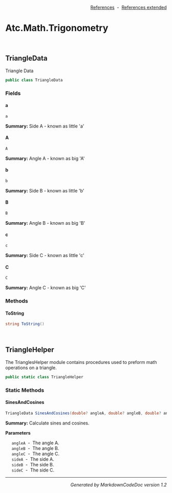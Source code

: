 <div style='text-align: right'>

[References](Index.md)&nbsp;&nbsp;-&nbsp;&nbsp;[References extended](IndexExtended.md)
</div>

# Atc.Math.Trigonometry

<br />


## TriangleData
Triangle Data


```csharp
public class TriangleData
```

### Fields


#### a

```csharp
a
```
<p><b>Summary:</b> Side A - known as little 'a'</p>

#### A

```csharp
A
```
<p><b>Summary:</b> Angle A - known as big 'A'</p>

#### b

```csharp
b
```
<p><b>Summary:</b> Side B - known as little 'b'</p>

#### B

```csharp
B
```
<p><b>Summary:</b> Angle B - known as big 'B'</p>

#### c

```csharp
c
```
<p><b>Summary:</b> Side C - known as little 'c'</p>

#### C

```csharp
C
```
<p><b>Summary:</b> Angle C - known as big 'C'</p>

### Methods


#### ToString

```csharp
string ToString()
```

<br />


## TriangleHelper
The TrianglesHelper module contains procedures used to preform math operations on a triangle.


```csharp
public static class TriangleHelper
```

### Static Methods


#### SinesAndCosines

```csharp
TriangleData SinesAndCosines(double? angleA, double? angleB, double? angleC, double? sideA, double? sideB, double? sideC)
```
<p><b>Summary:</b> Calculate sines and cosines.</p>

<b>Parameters</b>

&nbsp;&nbsp;&nbsp;&nbsp;&nbsp;`angleA`&nbsp;&nbsp;-&nbsp;&nbsp;The angle A.<br />
&nbsp;&nbsp;&nbsp;&nbsp;&nbsp;`angleB`&nbsp;&nbsp;-&nbsp;&nbsp;The angle B.<br />
&nbsp;&nbsp;&nbsp;&nbsp;&nbsp;`angleC`&nbsp;&nbsp;-&nbsp;&nbsp;The angle C.<br />
&nbsp;&nbsp;&nbsp;&nbsp;&nbsp;`sideA`&nbsp;&nbsp;-&nbsp;&nbsp;The side A.<br />
&nbsp;&nbsp;&nbsp;&nbsp;&nbsp;`sideB`&nbsp;&nbsp;-&nbsp;&nbsp;The side B.<br />
&nbsp;&nbsp;&nbsp;&nbsp;&nbsp;`sideC`&nbsp;&nbsp;-&nbsp;&nbsp;The side C.<br />
<hr /><div style='text-align: right'><i>Generated by MarkdownCodeDoc version 1.2</i></div>
